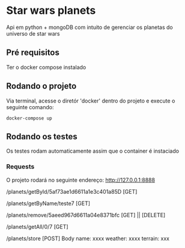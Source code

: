 # Star wars planets

Api em python + mongoDB com intuito de gerenciar os planetas do universo de star wars 

## Pré requisitos
Ter o docker compose instalado

## Rodando o projeto
Via terminal, acesse o diretór 'docker' dentro do projeto e execute o seguinte comando:
```
docker-compose up
```

## Rodando os testes
Os testes rodam automaticamente assim que o container é instaciado


### Requests
O projeto rodará no seguinte endereço:
http://127.0.0.1:8888


/planets/getById/5af73ae1d6611a1e3c401a85D [GET]

/planets/getByName/teste7 [GET]

/planets/remove/5aeed967d6611a04e8371bfc [GET] || [DELETE]

/planets/getAll/0/7 [GET]

/planets/store [POST]
Body
name: xxxx
weather: xxxx
terrain: xxx